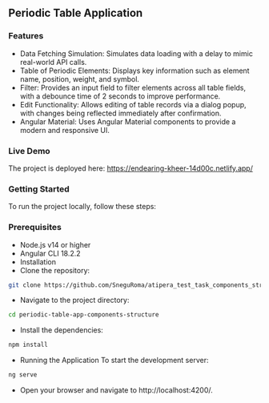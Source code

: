 ## Periodic Table Application

### Features
* Data Fetching Simulation: Simulates data loading with a delay to mimic real-world API calls.
* Table of Periodic Elements: Displays key information such as element name, position, weight, and symbol.
* Filter: Provides an input field to filter elements across all table fields, with a debounce time of 2 seconds to improve performance.
* Edit Functionality: Allows editing of table records via a dialog popup, with changes being reflected immediately after confirmation.
* Angular Material: Uses Angular Material components to provide a modern and responsive UI.
### Live Demo
The project is deployed here: https://endearing-kheer-14d00c.netlify.app/

### Getting Started
To run the project locally, follow these steps:

### Prerequisites
* Node.js v14 or higher
* Angular CLI 18.2.2
* Installation
* Clone the repository:

```bash
git clone https://github.com/SneguRoma/atipera_test_task_components_structure.git
```
* Navigate to the project directory:

```bash
cd periodic-table-app-components-structure
```
* Install the dependencies:

```bash
npm install
```
* Running the Application
 To start the development server:

```bash
ng serve
```
* Open your browser and navigate to http://localhost:4200/.

